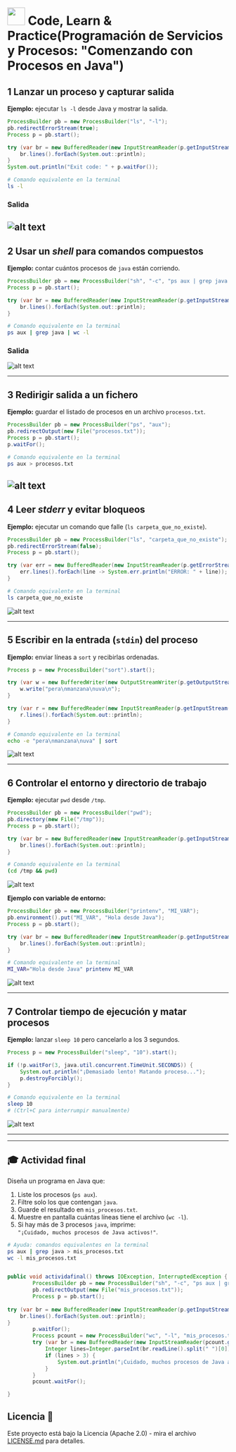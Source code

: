 # <img src=../../../../../images/computer.png width="40"> Code, Learn & Practice(Programación de Servicios y Procesos: "Comenzando con Procesos en Java")

## 1️ Lanzar un proceso y capturar salida

**Ejemplo:** ejecutar `ls -l` desde Java y mostrar la salida.

```java
ProcessBuilder pb = new ProcessBuilder("ls", "-l");
pb.redirectErrorStream(true);
Process p = pb.start();

try (var br = new BufferedReader(new InputStreamReader(p.getInputStream()))) {
    br.lines().forEach(System.out::println);
}
System.out.println("Exit code: " + p.waitFor());
```

```bash
# Comando equivalente en la terminal
ls -l
```
### Salida

![alt text](image.png)
---

## 2️ Usar un *shell* para comandos compuestos

**Ejemplo:** contar cuántos procesos de `java` están corriendo.

```java
ProcessBuilder pb = new ProcessBuilder("sh", "-c", "ps aux | grep java | wc -l");
Process p = pb.start();

try (var br = new BufferedReader(new InputStreamReader(p.getInputStream()))) {
    br.lines().forEach(System.out::println);
}
```

```bash
# Comando equivalente en la terminal
ps aux | grep java | wc -l
```
### Salida

![alt text](image-1.png)

---

## 3️ Redirigir salida a un fichero

**Ejemplo:** guardar el listado de procesos en un archivo `procesos.txt`.

```java
ProcessBuilder pb = new ProcessBuilder("ps", "aux");
pb.redirectOutput(new File("procesos.txt"));
Process p = pb.start();
p.waitFor();
```

```bash
# Comando equivalente en la terminal
ps aux > procesos.txt
```


![alt text](image-2.png)
---

## 4️ Leer *stderr* y evitar bloqueos

**Ejemplo:** ejecutar un comando que falle (`ls carpeta_que_no_existe`).

```java
ProcessBuilder pb = new ProcessBuilder("ls", "carpeta_que_no_existe");
pb.redirectErrorStream(false);
Process p = pb.start();

try (var err = new BufferedReader(new InputStreamReader(p.getErrorStream()))) {
    err.lines().forEach(line -> System.err.println("ERROR: " + line));
}
```

```bash
# Comando equivalente en la terminal
ls carpeta_que_no_existe
```
![alt text](image-3.png)

---

## 5️ Escribir en la entrada (`stdin`) del proceso

**Ejemplo:** enviar líneas a `sort` y recibirlas ordenadas.

```java
Process p = new ProcessBuilder("sort").start();

try (var w = new BufferedWriter(new OutputStreamWriter(p.getOutputStream()))) {
    w.write("pera\nmanzana\nuva\n");
}

try (var r = new BufferedReader(new InputStreamReader(p.getInputStream()))) {
    r.lines().forEach(System.out::println);
}
```

```bash
# Comando equivalente en la terminal
echo -e "pera\nmanzana\nuva" | sort
```

![alt text](image-4.png)

---

## 6️ Controlar el entorno y directorio de trabajo

**Ejemplo:** ejecutar `pwd` desde `/tmp`.

```java
ProcessBuilder pb = new ProcessBuilder("pwd");
pb.directory(new File("/tmp"));
Process p = pb.start();

try (var br = new BufferedReader(new InputStreamReader(p.getInputStream()))) {
    br.lines().forEach(System.out::println);
}
```

```bash
# Comando equivalente en la terminal
(cd /tmp && pwd)
```

![alt text](image-5.png)

**Ejemplo con variable de entorno:**

```java
ProcessBuilder pb = new ProcessBuilder("printenv", "MI_VAR");
pb.environment().put("MI_VAR", "Hola desde Java");
Process p = pb.start();

try (var br = new BufferedReader(new InputStreamReader(p.getInputStream()))) {
    br.lines().forEach(System.out::println);
}
```

```bash
# Comando equivalente en la terminal
MI_VAR="Hola desde Java" printenv MI_VAR
```

![alt text](image-6.png)

---

## 7️ Controlar tiempo de ejecución y matar procesos

**Ejemplo:** lanzar `sleep 10` pero cancelarlo a los 3 segundos.

```java
Process p = new ProcessBuilder("sleep", "10").start();

if (!p.waitFor(3, java.util.concurrent.TimeUnit.SECONDS)) {
    System.out.println("¡Demasiado lento! Matando proceso...");
    p.destroyForcibly();
}
```

```bash
# Comando equivalente en la terminal
sleep 10
# (Ctrl+C para interrumpir manualmente)
```

![alt text](image-7.png)

---



---

## 🎓 Actividad final

Diseña un programa en Java que:

1. Liste los procesos (`ps aux`).
2. Filtre solo los que contengan `java`.
3. Guarde el resultado en `mis_procesos.txt`.
4. Muestre en pantalla cuántas líneas tiene el archivo (`wc -l`).
5. Si hay más de 3 procesos `java`, imprime:  
   `"¡Cuidado, muchos procesos de Java activos!"`.

```bash
# Ayuda: comandos equivalentes en la terminal
ps aux | grep java > mis_procesos.txt
wc -l mis_procesos.txt
```

```java

public void actividafinal() throws IOException, InterruptedException {
        ProcessBuilder pb = new ProcessBuilder("sh", "-c", "ps aux | grep java");
        pb.redirectOutput(new File("mis_procesos.txt"));
        Process p = pb.start();
        
try (var br = new BufferedReader(new InputStreamReader(p.getInputStream()))) {
    br.lines().forEach(System.out::println);
}
        p.waitFor();
        Process pcount = new ProcessBuilder("wc", "-l", "mis_procesos.txt").start();
        try (var br = new BufferedReader(new InputStreamReader(pcount.getInputStream()))) {
            Integer lines=Integer.parseInt(br.readLine().split(" ")[0]);
            if (lines > 3) {
                System.out.println("¡Cuidado, muchos procesos de Java activos!");
            } 
        }
        pcount.waitFor();

}
```
## Licencia 📄

Este proyecto está bajo la Licencia (Apache 2.0) - mira el archivo [LICENSE.md]([../../../LICENSE.md](https://github.com/jpexposito/code-learn-practice/blob/main/LICENSE)) para detalles.